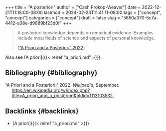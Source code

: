 +++
title = "A posteriori"
author = ["Cash Prokop-Weaver"]
date = 2022-12-21T11:18:00-08:00
lastmod = 2024-02-24T11:41:11-08:00
tags = ["concept", "concept"]
categories = ["concept"]
draft = false
slug = "5650a370-5c7a-4412-a38e-d9889bf23d0f"
+++

> A posteriori knowledge depends on empirical evidence. Examples include most fields of science and aspects of personal knowledge.
>
> (<a href="#citeproc_bib_item_1">“A Priori and a Posteriori” 2022</a>)

Also see [A priori]({{< relref "a_priori.md" >}}).


## Bibliography {#bibliography}

<style>.csl-entry{text-indent: -1.5em; margin-left: 1.5em;}</style><div class="csl-bib-body">
  <div class="csl-entry"><a id="citeproc_bib_item_1"></a>“A Priori and a Posteriori.” 2022. <i>Wikipedia</i>, September. <a href="https://en.wikipedia.org/w/index.php?title=A_priori_and_a_posteriori&oldid=1113103532">https://en.wikipedia.org/w/index.php?title=A_priori_and_a_posteriori&#38;oldid=1113103532</a>.</div>
</div>


## Backlinks {#backlinks}

-   [A priori]({{< relref "a_priori.md" >}})
